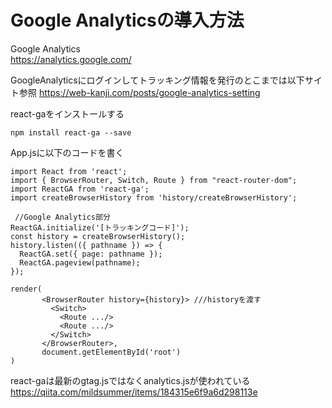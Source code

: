 # Google Analyticsの導入方法  

Google Analytics  
https://analytics.google.com/  


GoogleAnalyticsにログインしてトラッキング情報を発行のとこまでは以下サイト参照
https://web-kanji.com/posts/google-analytics-setting  

react-gaをインストールする
```
npm install react-ga --save
```  

App.jsに以下のコードを書く  
```
import React from 'react';
import { BrowserRouter, Switch, Route } from "react-router-dom";
import ReactGA from 'react-ga';
import createBrowserHistory from 'history/createBrowserHistory';
 
 //Google Analytics部分
ReactGA.initialize('[トラッキングコード]');
const history = createBrowserHistory();
history.listen(({ pathname }) => {
  ReactGA.set({ page: pathname });
  ReactGA.pageview(pathname);
});
 
render(
       <BrowserRouter history={history}> ///historyを渡す  
         <Switch>
           <Route .../>
           <Route .../>
         </Switch>
       </BrowserRouter>,
       document.getElementById('root')
)
```  


react-gaは最新のgtag.jsではなくanalytics.jsが使われている  
https://qiita.com/mildsummer/items/184315e6f9a6d298113e
